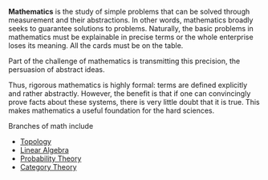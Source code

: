 **Mathematics** is the study of simple problems that can be solved through measurement and their abstractions. In other words, mathematics broadly seeks to guarantee solutions to problems. Naturally, the basic problems in mathematics must be explainable in precise terms or the whole enterprise loses its meaning. All the cards must be on the table.

Part of the challenge of mathematics is transmitting this precision, the persuasion of abstract ideas.


Thus, rigorous mathematics is highly formal: terms are defined explicitly and rather abstractly. However, the benefit is that if one can convincingly prove facts about these systems, there is very little doubt that it is true. This makes mathematics a useful foundation for the hard sciences.




Branches of math include

* [Topology](./Topology/)
* [Linear Algebra](./Linear-Algebra/)
* [Probability Theory](./Probability-Theory/)
* [Category Theory](./Category-Theory/)

